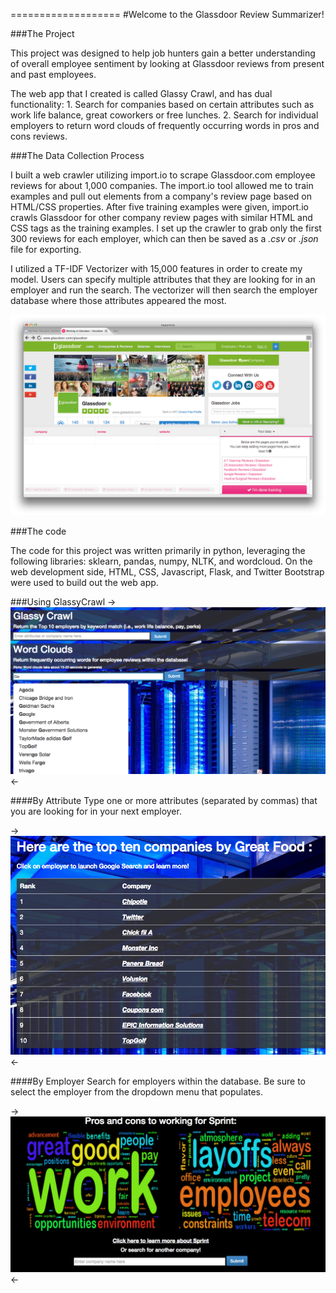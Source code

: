 ===================
#Welcome to the Glassdoor Review Summarizer!

###The Project

This project was designed to help job hunters gain a better understanding of overall employee sentiment by looking at Glassdoor reviews from present and past employees. 

The web app that I created is called Glassy Crawl, and has dual functionality: 1. Search for companies based on certain attributes such as work life balance, great coworkers or free lunches. 2. Search for individual employers to return word clouds of frequently occurring words in pros and cons reviews.

###The Data Collection Process

I built a web crawler utilizing import.io to scrape Glassdoor.com employee reviews for about 1,000 companies. The import.io tool allowed me to train examples and pull out elements from a company's review page based on HTML/CSS properties. After five training examples were given, import.io crawls Glassdoor for other company review pages with similar HTML and CSS tags as the training examples. I set up the crawler to grab only the first 300 reviews for each employer, which can then be saved as a *.csv* or _.json_ file for exporting. 

I utilized a TF-IDF Vectorizer with 15,000 features in order to create my model. Users can specify multiple attributes that they are looking for in an employer and run the search. The vectorizer will then search the employer database where those attributes appeared the most. 

![alt text](https://github.com/tomakant/glassycrawl/blob/master/static/import.io.png "import.io")

###The code

The code for this project was written primarily in python, leveraging the following libraries: sklearn, pandas, numpy, NLTK, and wordcloud. On the web development side, HTML, CSS, Javascript, Flask, and Twitter Bootstrap were used to build out the web app. 

###Using GlassyCrawl
-> ![alt text](https://github.com/tomakant/glassycrawl/blob/master/static/_images/web_app.png "WebApp") <-

####By Attribute
Type one or more attributes (separated by commas) that you are looking for in your next employer.

-> ![alt text](https://github.com/tomakant/glassycrawl/blob/master/static/_images/attributes.png "Attributes") <-

####By Employer
Search for employers within the database. Be sure to select the employer from the dropdown menu that populates.

-> ![alt text](https://github.com/tomakant/glassycrawl/blob/master/static/_images/pros_cons.png "ProsCons") <-
